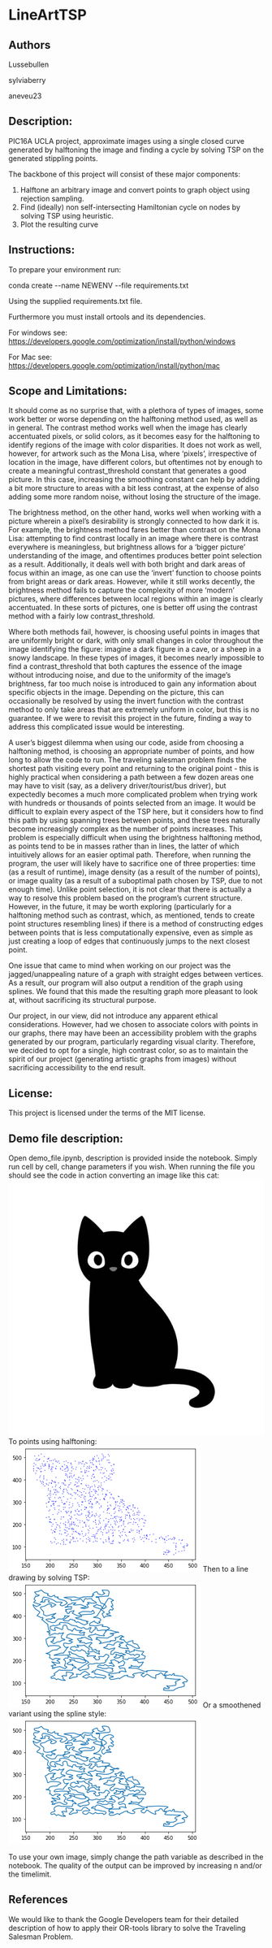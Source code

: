# LineArtTSP

## Authors

Lussebullen

sylviaberry

aneveu23

## Description:
PIC16A UCLA project, approximate images using a single closed curve generated by halftoning the image and finding a cycle by solving TSP on the generated stippling points.

The backbone of this project will consist of these major components:

1. Halftone an arbitrary image and convert points to graph object using rejection sampling.
2. Find (ideally) non self-intersecting Hamiltonian cycle on nodes by solving TSP using heuristic.
3. Plot the resulting curve


## Instructions:
To prepare your environment run:

conda create --name NEWENV --file requirements.txt

Using the supplied requirements.txt file.

Furthermore you must install ortools and its dependencies.

For windows see:
https://developers.google.com/optimization/install/python/windows

For Mac see:
https://developers.google.com/optimization/install/python/mac

## Scope and Limitations:
It should come as no surprise that, with a plethora of types of images, some work better or worse depending on the halftoning method used, as well as in general. The contrast method works well when the image has clearly accentuated pixels, or solid colors, as it becomes easy for the halftoning to identify regions of the image with color disparities. It does not work as well, however, for artwork such as the Mona Lisa, where ‘pixels’, irrespective of location in the image, have different colors, but oftentimes not by enough to create a meaningful contrast_threshold constant that generates a good picture. In this case, increasing the smoothing constant can help by adding a bit more structure to areas with a bit less contrast, at the expense of also adding some more random noise, without losing the structure of the image. 

The brightness method, on the other hand, works well when working with a picture wherein a pixel’s desirability is strongly connected to how dark it is. For example, the brightness method fares better than contrast on the Mona Lisa: attempting to find contrast locally in an image where there is contrast everywhere is meaningless, but brightness allows for a ‘bigger picture’ understanding of the image, and oftentimes produces better point selection as a result. Additionally, it deals well with both bright and dark areas of focus within an image, as one can use the ‘invert’ function to choose points from bright areas or dark areas. However, while it still works decently, the brightness method fails to capture the complexity of more ‘modern’  pictures, where differences between local regions within an image is clearly accentuated. In these sorts of pictures, one is better off using the contrast method with a fairly low contrast_threshold. 

Where both methods fail, however, is choosing useful points in images that are uniformly bright or dark, with only small changes in color throughout the image identifying the figure: imagine a dark figure in a cave, or a sheep in a snowy landscape. In these types of images, it becomes nearly impossible to find a contrast_threshold that both captures the essence of the image without introducing noise, and due to the uniformity of the image’s brightness, far too much noise is introduced to gain any information about specific objects in the image. Depending on the picture, this can occasionally be resolved by using the invert function with the contrast method to only take areas that are extremely uniform in color, but this is no guarantee. If we were to revisit this project in the future, finding a way to address this complicated issue would be interesting. 

A user’s biggest dilemma when using our code, aside from choosing a halftoning method, is choosing an appropriate number of points, and how long to allow the code to run. The traveling salesman problem finds the shortest path visiting every point and returning to the original point - this is highly practical when considering a path between a few dozen areas one may have to visit (say, as a delivery driver/tourist/bus driver), but expectedly becomes a much more complicated problem when trying work with hundreds or thousands of points selected from an image. It would be difficult to explain every aspect of the TSP here, but it considers how to find this path by using spanning trees between points, and these trees naturally become increasingly complex as the number of points increases. This problem is especially difficult when using the brightness halftoning method, as points tend to be in masses rather than in lines, the latter of which intuitively allows for an easier optimal path. Therefore, when running the program, the user will likely have to sacrifice one of three properties: time (as a result of runtime), image density (as a result of the number of points), or image quality (as a result of a suboptimal path chosen by TSP, due to not enough time). Unlike point selection, it is not clear that there is actually a way to resolve this problem based on the program’s current structure. However, in the future, it may be worth exploring (particularly for a halftoning method such as contrast, which, as mentioned, tends to create point structures resembling lines)  if there is a method of constructing edges between points that is less computationally expensive, even as simple as just creating a loop of edges that continuously jumps to the next closest point.

One issue that came to mind when working on our project was the jagged/unappealing nature of a graph with straight edges between vertices. As a result, our program will also output a rendition of the graph using splines. We found that this made the resulting graph more pleasant to look at, without sacrificing its structural purpose.

Our project, in our view, did not introduce any apparent ethical considerations. However, had we chosen to associate colors with points in our graphs, there may have been an accessibility problem with the graphs generated by our program, particularly regarding visual clarity. Therefore, we decided to opt for a single, high contrast color, so as to maintain the spirit of our project (generating artistic graphs from images) without sacrificing accessibility to the end result. 


## License:
This project is licensed under the terms of the MIT license.

## Demo file description:
Open demo_file.ipynb, description is provided inside the notebook. Simply run cell by cell, change parameters if you wish.
When running the file you should see the code in action converting an image like this cat:
![alt text](https://github.com/Lussebullen/LineArtTSP/blob/main/recurrentTheme.jpg?raw=true)
To points using halftoning:
![alt text](https://github.com/Lussebullen/LineArtTSP/blob/main/points.png?raw=true)
Then to a line drawing by solving TSP:
![alt text](https://github.com/Lussebullen/LineArtTSP/blob/main/line.png?raw=true)
Or a smoothened variant using the spline style:
![alt text](https://github.com/Lussebullen/LineArtTSP/blob/main/spline.png?raw=true)

To use your own image, simply change the path variable as described in the notebook.
The quality of the output can be improved by increasing n and/or the timelimit.

## References
We would like to thank the Google Developers team for their detailed description of
how to apply their OR-tools library to solve the Traveling Salesman Problem.
